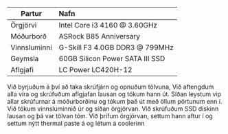 | Partur        | Nafn                            |
| ------------- |:--------------------------------|
| Örgjörvi      | Intel Core i3 4160 @ 3.60GHz    |
| Móðurborð     | ASRock B85 Anniversary          |
| Vinnsluminni  | G-Skill F3 4.0GB DDR3 @ 799MHz  |
| Geymsla       | 60GB Silicon Power SATA III SSD |
| Aflgjafi      | LC Power LC420H-12              |

Við byrjuðum á því að taka skrúfjárn og opnuðum tölvuna, Við aftengdum alla víra og skrúfuðum aflgjafan lausan og tókum hann út. Síðan leystum vip allar skrúfurnar á móðurborðinu og tókum það út með öllum pörtunum enn í. Við tókum vinnsluminnið úr og síðan örgjörvan. Við skrúfuðum SSD diskinn lausan og þá var tölvan tóm. Við þrifum örgjörvan, settum hann aftur í og settum nýtt thermal paste á og létum á coolerinn





